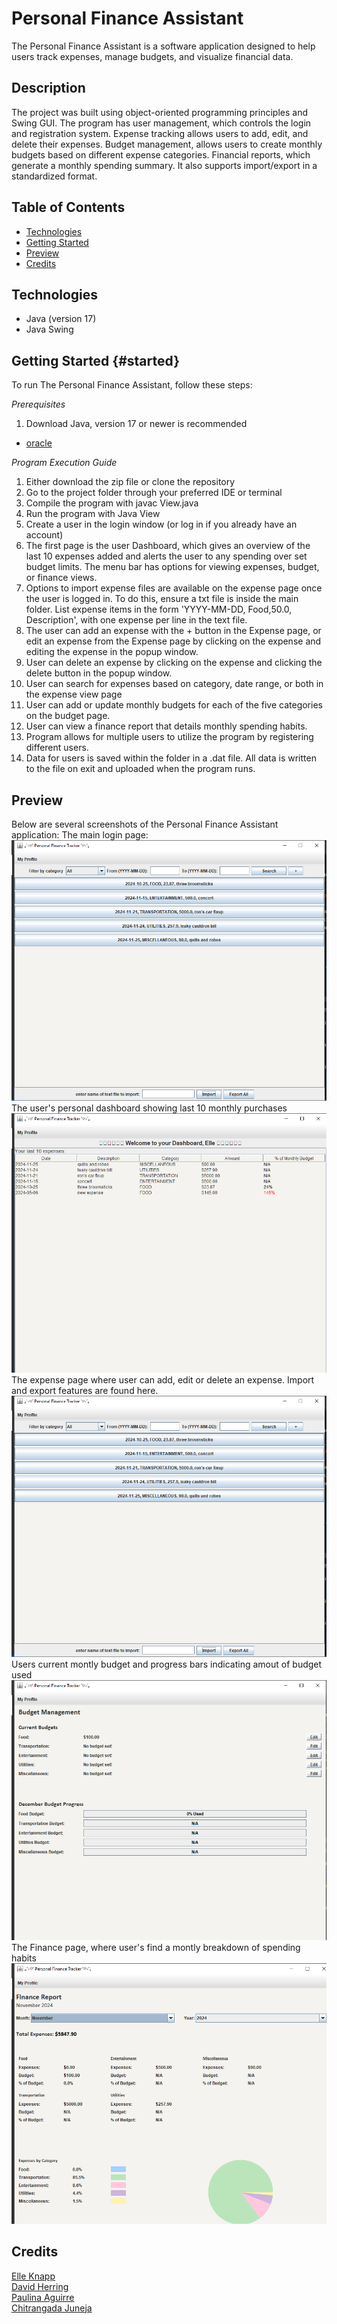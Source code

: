 # Personal Finance Assistant

The Personal Finance Assistant is a software application designed to help users track expenses, manage budgets, and visualize financial data.

## Description

The project was built using object-oriented programming principles and Swing GUI. The program has user management, which controls the login and registration system. Expense tracking allows users to add, edit, and delete their expenses. Budget management, allows users to create monthly budgets based on different expense categories. Financial reports, which generate a monthly spending summary. It also supports import/export in a standardized format.

## Table of Contents

- [Technologies](#technologies)
- [Getting Started](#started)
- [Preview](#preview)
- [Credits](#credits)

## Technologies

- Java (version 17)
- Java Swing

## Getting Started {#started}

To run The Personal Finance Assistant, follow these steps:

_Prerequisites_

1. Download Java, version 17 or newer is recommended

- [oracle](https://www.oracle.com/java/technologies/downloads/)

_Program Execution Guide_

1. Either download the zip file or clone the repository
2. Go to the project folder through your preferred IDE or terminal
3. Compile the program with javac View.java
4. Run the program with Java View
5. Create a user in the login window (or log in if you already have an account)
6. The first page is the user Dashboard, which gives an overview of the last 10 expenses added and alerts the user to any spending over set budget limits. The menu bar has options for viewing expenses, budget, or finance views.
7. Options to import expense files are available on the expense page once the user is logged in. To do this, ensure a txt file is inside the main folder. List expense items in the form 'YYYY-MM-DD, Food,50.0, Description', with one expense per line in the text file.
8. The user can add an expense with the + button in the Expense page, or edit an expense from the Expense page by clicking on the expense and editing the expense in the popup window.
9. User can delete an expense by clicking on the expense and clicking the delete button in the popup window.
10. User can search for expenses based on category, date range, or both in the expense view page
11. User can add or update monthly budgets for each of the five categories on the budget page.
12. User can view a finance report that details monthly spending habits.
13. Program allows for multiple users to utilize the program by registering different users.
14. Data for users is saved within the folder in a .dat file. All data is written to the file on exit and uploaded when the program runs.

## Preview

Below are several screenshots of the Personal Finance Assistant application:
The main login page:
![Login Page](./Images/expensepg.png)
The user's personal dashboard showing last 10 monthly purchases
![Dashboard](./Images/dashboardView.png)
The expense page where user can add, edit or delete an expense. Import and export features are found here.
![Expense Page](./Images/expensepg.png)
Users current montly budget and progress bars indicating amout of budget used
![Budget Page](./Images/budgetView.png)
The Finance page, where user's find a montly breakdown of spending habits
![Finance Page](./Images/financeView.png)

## Credits

[Elle Knapp](https://github.com/dmknapp2385)  
[David Herring](https://github.com/davidherring)  
[Paulina Aguirre](https://github.com/paulinaa3)  
[Chitrangada Juneja](https://github.com/chitrangada-juneja)

